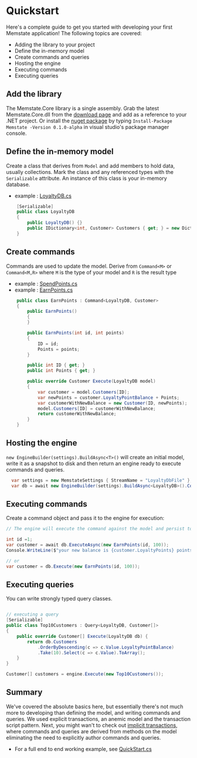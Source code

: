# Quickstart

Here's a complete guide to get you started with developing your first Memstate application!
The following topics are covered:

* Adding the library to your project
* Define the in-memory model
* Create commands and queries
* Hosting the engine
* Executing commands
* Executing queries

## Add the library
The Memstate.Core library is a single assembly. Grab the latest Memstate.Core.dll from the [download page](/download) and add as a reference to your .NET project. Or install the [nuget package](http://nuget.org/List/Packages/Memstate) by typing `Install-Package Memstate -Version 0.1.0-alpha` in visual studio's package manager console.

## Define the in-memory model

Create a class that derives from `Model` and add members to hold data, usually collections. Mark the class and any referenced types with the `Serializable` attribute. An instance of this class is your in-memory database.

* example : [LoyaltyDB.cs](QuickStartClasses/LoyaltyDB.cs)

```csharp
    [Serializable]
    public class LoyaltyDB
    {
        public LoyaltyDB() {}
        public IDictionary<int, Customer> Customers { get; } = new Dictionary<int, Customer>();
    }
```

## Create commands

Commands are used to update the model. Derive from `Command<M>` or `Command<M,R>` where `M` is the type of your model and `R` is the result type

* example : [SpendPoints.cs](QuickStartClasses/Commands/SpendPoints.cs)
* example : [EarnPoints.cs](QuickStartClasses/Commands/EarnPoints.cs)

```csharp
    public class EarnPoints : Command<LoyaltyDB, Customer>
    {
        public EarnPoints()
        {
        }

        public EarnPoints(int id, int points)
        {
            ID = id;
            Points = points;
        }

        public int ID { get; }
        public int Points { get; }

        public override Customer Execute(LoyaltyDB model)
        {
            var customer = model.Customers[ID];
            var newPoints = customer.LoyaltyPointBalance + Points;
            var customerWithNewBalance = new Customer(ID, newPoints);
            model.Customers[ID] = customerWithNewBalance;
            return customerWithNewBalance;
        }
    }
```

## Hosting the engine

`new EngineBuilder(settings).BuildAsync<T>()` will create an initial model, write it as a snapshot to disk and then return an engine ready to execute commands and queries.

```csharp
  var settings = new MemstateSettings { StreamName = "LoyaltyDbFile" };
  var db = await new EngineBuilder(settings).BuildAsync<LoyaltyDB>().ConfigureAwait(false);
```

## Executing commands

Create a command object and pass it to the engine for execution:

```csharp
// The engine will execute the command against the model and persist to the command journal.

int id =1;
var customer = await db.ExecuteAsync(new EarnPoints(id, 100));
Console.WriteLine($"your new balance is {customer.LoyaltyPoints} points.");

// or
var customer = db.Execute(new EarnPoints(id, 100));
```

## Executing queries

You can  write strongly typed query classes.

```csharp

// executing a query
[Serializable]
public class Top10Customers : Query<LoyaltyDB, Customer[]>
{
    public override Customer[] Execute(LoyaltyDB db) {
        return db.Customers
            .OrderByDescending(c => c.Value.LoyaltyPointBalance)
            .Take(10).Select(c => c.Value).ToArray();
    }
}

Customer[] customers = engine.Execute(new Top10Customers());
```

## Summary

We've covered the absolute basics here, but essentially there's not much more to developing than defining the model, and writing commands and queries. We used explicit transactions, an anemic model and the transaction script pattern. Next, you might wan't to check out [implicit transactions](../../modeling/proxy), where commands and queries are derived from methods on the model eliminating the need to explicitly author commands and queries.

* For a full end to end working example, see [QuickStart.cs](QuickStart.cs)
